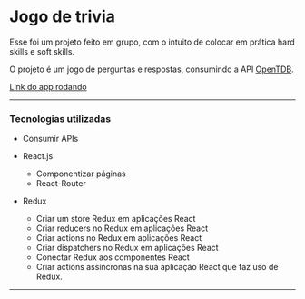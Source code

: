 # Jogo de trivia

Esse foi um projeto feito em grupo, com o intuito de colocar em prática hard skills e soft skills.

O projeto é um jogo de perguntas e respostas, consumindo a API [OpenTDB](https://opentdb.com/).

[Link do app rodando](https://vercel.com/levi-manoel/recipes-app-trybe)

- - -

### Tecnologias utilizadas

- Consumir APIs

- React.js
  - Componentizar páginas
  - React-Router

- Redux
  - Criar um store Redux em aplicações React
  - Criar reducers no Redux em aplicações React
  - Criar actions no Redux em aplicações React
  - Criar dispatchers no Redux em aplicações React
  - Conectar Redux aos componentes React
  - Criar actions assíncronas na sua aplicação React que faz uso de Redux.

- - -
